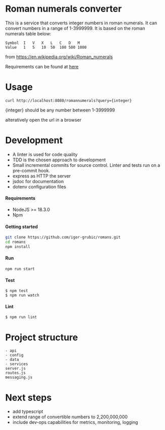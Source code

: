 # Roman numerals converter

This is a service that converts integer numbers in roman numerals. It can convert numbers in a range of 1-3999999.
It is based on the roman numerals table below:

```
Symbol	I	V	X	L	C	D	M
Value	1	5	10	50	100	500	1000
```

from https://en.wikipedia.org/wiki/Roman_numerals

Requirements can be found at [here](REQUIREMENTS.md)

# Usage

`curl http://localhost:8080/romannumerals?query={integer}`

{integer} should be any number between 1-3999999

alteratively open the url in a browser

# Development

- A linter is used for code quality
- TDD is the chosen approach to development
- Small incremental commits for source control. Linter and tests run on a pre-commit hook.
- express as HTTP the server
- jsdoc for documentation
- dotenv configuration files

#### Requirements

- NodeJS >= 18.3.0
- Npm

#### Getting started

```bash
git clone https://github.com/igor-grubic/romans.git
cd romans
npm install
```

#### Run

```
npm run start
```

#### Test

```
$ npm test
$ npm run watch
```

#### Lint

```
$ npm run lint
```

# Project structure

```
- api
- config
- data
- services
server.js
routes.js
messaging.js
```

# Next steps

- add typescript
- extend range of convertible numbers to 2,200,000,000
- include dev-ops capabilities for metrics, monitoring, logging
